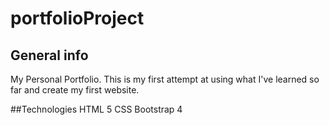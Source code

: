 # portfolioProject

## General info
My Personal Portfolio.
This is my first attempt at using what I've learned so far and create my first website.

##Technologies
HTML 5
CSS
Bootstrap 4

